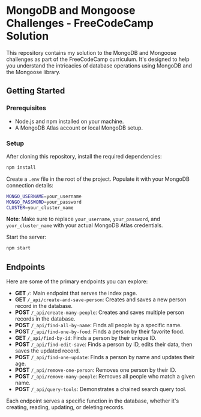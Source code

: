 # MongoDB and Mongoose Challenges - FreeCodeCamp Solution

This repository contains my solution to the MongoDB and Mongoose challenges as part of the FreeCodeCamp curriculum. It's designed to help you understand the intricacies of database operations using MongoDB and the Mongoose library.

## Getting Started

### Prerequisites

- Node.js and npm installed on your machine.
- A MongoDB Atlas account or local MongoDB setup.

### Setup

After cloning this repository, install the required dependencies:

```bash
npm install
```

Create a `.env` file in the root of the project. Populate it with your MongoDB connection details:

```bash
MONGO_USERNAME=your_username
MONGO_PASSWORD=your_password
CLUSTER=your_cluster_name
```

**Note**: Make sure to replace `your_username`, `your_password`, and `your_cluster_name` with your actual MongoDB Atlas credentials.

Start the server:

```bash
npm start
```

## Endpoints

Here are some of the primary endpoints you can explore:

- **GET** `/`: Main endpoint that serves the index page.
- **GET** `/_api/create-and-save-person`: Creates and saves a new person record in the database.
- **POST** `/_api/create-many-people`: Creates and saves multiple person records in the database.
- **POST** `/_api/find-all-by-name`: Finds all people by a specific name.
- **POST** `/_api/find-one-by-food`: Finds a person by their favorite food.
- **GET** `/_api/find-by-id`: Finds a person by their unique ID.
- **POST** `/_api/find-edit-save`: Finds a person by ID, edits their data, then saves the updated record.
- **POST** `/_api/find-one-update`: Finds a person by name and updates their age.
- **POST** `/_api/remove-one-person`: Removes one person by their ID.
- **POST** `/_api/remove-many-people`: Removes all people who match a given name.
- **POST** `/_api/query-tools`: Demonstrates a chained search query tool.

Each endpoint serves a specific function in the database, whether it's creating, reading, updating, or deleting records.
